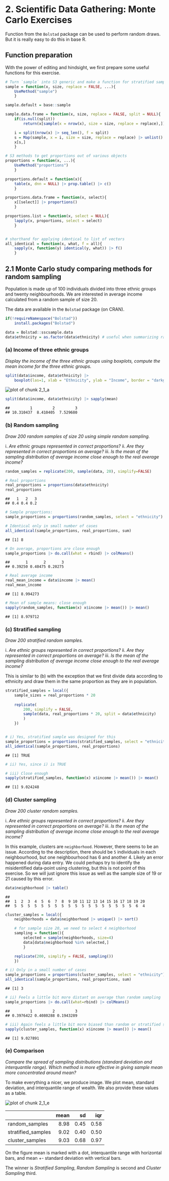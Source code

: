 # 2. Scientific Data Gathering: Monte Carlo Exercises

Function from the `Bolstad` package can be used to perform random draws.
But it is really easy to do this in base R.

## Function preparation

With the power of editing and hindsight, we first prepare some useful functions for this exercise.


```r
# Turn `sample` into S3 generic and make a function for stratified sampling
sample = function(x, size, replace = FALSE, ...){
    UseMethod("sample")
    }

sample.default = base::sample

sample.data.frame = function(x, size, replace = FALSE, split = NULL){
    if(is.null(split))
        return(x[sample(x = nrow(x), size = size, replace = replace),])

    i = split(nrow(x) |> seq_len(), f = split)
    s = Map(sample, x = i, size = size, replace = replace) |> unlist()
    x[s,]
    }

# S3 methods to get proportions out of various objects
proportions = function(x, ...){
    UseMethod("proportions")
    }

proportions.default = function(x){
    table(x, dnn = NULL) |> prop.table() |> c()
    }

proportions.data.frame = function(x, select){
    x[[select]] |> proportions()
    }

proportions.list = function(x, select = NULL){
    lapply(x, proportions, select = select)
    }


# shorthand for applying identical to list of vectors
all_identical = function(x, what, f = all){
    sapply(x, function(y) identical(y, what)) |> f()
    }
```

## 2.1 Monte Carlo study comparing methods for random sampling

Population is made up of 100 individuals divided into three ethnic groups and twenty neighbourhoods. We are interested in average income calculated from a random sample of size 20.

The data are available in the `Bolstad` package (on CRAN).


```r
if(!requireNamespace("Bolstad"))
    install.packages("Bolstad")

data = Bolstad::sscsample.data
data$ethnicity = as.factor(data$ethnicity) # useful when summarizing random samples
```

### (a) Income of three ethnic groups

*Display the income of the three ethnic groups using boxplots, compute the mean income for the three ethnic groups.*


```r
split(data$income, data$ethnicity) |>
    boxplot(las=1, xlab = "Ethnicity", ylab = "Income", border = "darkgrey")
```

![plot of chunk 2_1_a](figure/2_1_a-1.png)

```r
split(data$income, data$ethnicity) |> sapply(mean)
```

```
##         1         2         3 
## 10.310437  8.410405  7.529680
```

### (b) Random sampling

*Draw 200 random samples of size 20 using simple random sampling.*

i. *Are ethnic groups represented in correct proportions?*
ii. *Are they represented in correct proportions on average?*
iii. *Is the mean of the sampling distribution of average income close enough to the real average income?*


```r
random_samples = replicate(200, sample(data, 20), simplify=FALSE)

# Real proportions
real_proportions = proportions(data$ethnicity)
real_proportions
```

```
##   1   2   3 
## 0.4 0.4 0.2
```

```r
# Sample proportions:
sample_proportions = proportions(random_samples, select = "ethnicity")

# Identical only in small number of cases
all_identical(sample_proportions, real_proportions, sum)
```

```
## [1] 8
```

```r
# On average, proportions are close enough
sample_proportions |> do.call(what = rbind) |> colMeans()
```

```
##       1       2       3 
## 0.39250 0.40475 0.20275
```

```r
# Real average income
real_mean_income = data$income |> mean()
real_mean_income
```

```
## [1] 8.994273
```

```r
# Mean of sample means: close enough
sapply(random_samples, function(x) x$income |> mean()) |> mean()
```

```
## [1] 8.979712
```

### (c) Stratified sampling

*Draw 200 stratified random samples.*

i. *Are ethnic groups represented in correct proportions?*
ii. *Are they represented in correct proportions on average?*
iii. *Is the mean of the sampling distribution of average income close enough to the real average income?*

This is similar to (b) with the exception that we first divide data according to ethnicity and draw them in the same proportion as they are in population.


```r
stratified_samples = local({
    sample_sizes = real_proportions * 20
    
    replicate(
        200, simplify = FALSE,
        sample(data, real_proportions * 20, split = data$ethnicity)
        )
    })


# i) Yes, stratified sample was designed for this
sample_proportions = proportions(stratified_samples, select = "ethnicity")
all_identical(sample_proportions, real_proportions)
```

```
## [1] TRUE
```

```r
# ii) Yes, since i) is TRUE

# iii) Close enough
sapply(stratified_samples, function(x) x$income |> mean()) |> mean()
```

```
## [1] 9.024248
```

### (d) Cluster sampling

*Draw 200 cluster random samples.*

i. *Are ethnic groups represented in correct proportions?*
ii. *Are they represented in correct proportions on average?*
iii. *Is the mean of the sampling distribution of average income close enough to the real average income?*

In this example, clusters are `neighborhood`. However, there seems to be an issue. According to the description, there should be `5` individuals in each neighbourhood, but one neighbourhood has 6 and another 4. Likely an error happened during data entry. We could perhaps try to identify the misidentified data-point using clustering, but this is not point of this exercise. So we will just ignore this issue as well as the sample size of 19 or 21 caused by this error.


```r
data$neighborhood |> table()
```

```
## 
##  1  2  3  4  5  6  7  8  9 10 11 12 13 14 15 16 17 18 19 20 
##  5  5  5  5  5  5  5  5  5  5  5  5  5  5  5  5  5  5  6  4
```

```r
cluster_samples = local({
    neighborhoods = data$neighborhood |> unique() |> sort()

    # for sample size 20, we need to select 4 neighborhood
    sampling = function(){
        selected = sample(neighborhoods, size=4)
        data[data$neighborhood %in% selected,]
        }

    replicate(200, simplify = FALSE, sampling())
    })

# i) Only in a small number of cases
sample_proportions = proportions(cluster_samples, select = "ethnicity")
all_identical(sample_proportions, real_proportions, sum)
```

```
## [1] 3
```

```r
# ii) Feels a little bit more distant on average than random sampling
sample_proportions |> do.call(what=rbind) |> colMeans()
```

```
##         1         2         3 
## 0.3976422 0.4080288 0.1943289
```

```r
# iii) Again feels a little bit more biased than random or stratified sampling
sapply(cluster_samples, function(x) x$income |> mean()) |> mean()
```

```
## [1] 9.027891
```

### (e) Comparison

*Compare the spread of sampling distributions (standard deviation and interquantile range). Which method is more effective in giving sample mean more concentrated around mean?*

To make everything a nicer, we produce image. We plot mean, standard deviation, and interquantile range of wealth. We also provide these values as a table.

![plot of chunk 2_1_e](figure/2_1_e-1.png)

|                   | mean|   sd|  iqr|
|:------------------|----:|----:|----:|
|random_samples     | 8.98| 0.45| 0.58|
|stratified_samples | 9.02| 0.40| 0.50|
|cluster_samples    | 9.03| 0.68| 0.97|

On the figure mean is marked with a dot, interquantile range with horizontal bars, and mean +- standard deviation with vertical bars.

The winner is *Stratified Sampling*, *Random Sampling* is second and *Cluster Sampling* third.

